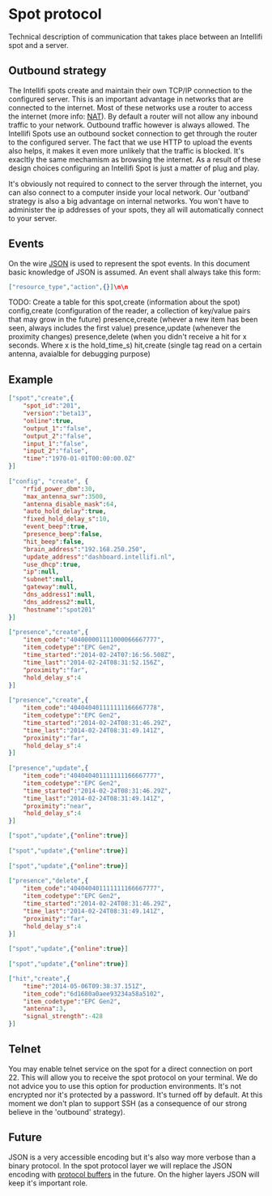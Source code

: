 Spot protocol
=============

Technical description of communication that takes place between an Intellifi spot and a server.

Outbound strategy
-----------------

The Intellifi spots create and maintain their own TCP/IP connection to the configured server. This is an important advantage in networks that are connected to the internet. Most of these networks use a router to access the internet (more info: [NAT](http://en.wikipedia.org/wiki/Network_address_translation)). By default a router will not allow any inbound traffic to your network. Outbound traffic however is always allowed. The Intellifi Spots use an outbound socket connection to get through the router to the configured server. The fact that we use HTTP to upload the events also helps, it makes it even more unlikely that the traffic is blocked. It's exacltly the same mechamism as browsing the internet. As a result of these design choices configuring an Intellifi Spot is just a matter of plug and play.

It's obviously not required to connect to the server through the internet, you can also connect to a computer inside your local network. Our 'outband' strategy is also a big advantage on internal networks. You won't have to administer the ip addresses of your spots, they all will automatically connect to your server. 

Events
------

On the wire [JSON](http://www.json.org/) is used to represent the spot events. In this document basic knowledge of JSON is assumed. An event shall always take this form:

```JSON
["resource_type","action",{}]\n\n
```

TODO: Create a table for this
spot,create (information about the spot)
config,create (configuration of the reader, a collection of key/value pairs that may grow in the future)
presence,create (whever a new item has been seen, always includes the first value)
presence,update (whenever the proximity changes)
presence,delete (when you didn't receive a hit for x seconds. Where x is the hold_time_s)
hit,create (single tag read on a certain antenna, avaialble for debugging purpose)

Example
-------

```JSON
["spot","create",{
    "spot_id":"201",
    "version":"beta13",
    "online":true,
    "output_1":"false",
    "output_2":"false",
    "input_1":"false",
    "input_2":"false",
    "time":"1970-01-01T00:00:00.0Z"
}]
 
["config", "create", {
    "rfid_power_dbm":30,
    "max_antenna_swr":3500,
    "antenna_disable_mask":64,
    "auto_hold_delay":true,
    "fixed_hold_delay_s":10,
    "event_beep":true,
    "presence_beep":false,
    "hit_beep":false,
    "brain_address":"192.168.250.250",
    "update_address":"dashboard.intellifi.nl",
    "use_dhcp":true,
    "ip":null,
    "subnet":null,
    "gateway":null,
    "dns_address1":null,
    "dns_address2":null,
    "hostname":"spot201"
}]
 
["presence","create",{
    "item_code":"404000001111000066667777",
    "item_codetype":"EPC Gen2",
    "time_started":"2014-02-24T07:16:56.508Z",
    "time_last":"2014-02-24T08:31:52.156Z",
    "proximity":"far",
    "hold_delay_s":4
}]
 
["presence","create",{
    "item_code":"404040401111111166667778",
    "item_codetype":"EPC Gen2",
    "time_started":"2014-02-24T08:31:46.29Z",
    "time_last":"2014-02-24T08:31:49.141Z",
    "proximity":"far",
    "hold_delay_s":4
}]
 
["presence","update",{
    "item_code":"404040401111111166667777",
    "item_codetype":"EPC Gen2",
    "time_started":"2014-02-24T08:31:46.29Z",
    "time_last":"2014-02-24T08:31:49.141Z",
    "proximity":"near",
    "hold_delay_s":4
}]

["spot","update",{"online":true}]
 
["spot","update",{"online":true}]
 
["spot","update",{"online":true}]
 
["presence","delete",{
    "item_code":"404040401111111166667777",
    "item_codetype":"EPC Gen2",
    "time_started":"2014-02-24T08:31:46.29Z",
    "time_last":"2014-02-24T08:31:49.141Z",
    "proximity":"far",
    "hold_delay_s":4
}]
 
["spot","update",{"online":true}]
 
["spot","update",{"online":true}]

["hit","create",{
    "time":"2014-05-06T09:38:37.151Z",
    "item_code":"6d1680a0aee93234a58a5102",
    "item_codetype":"EPC Gen2",
    "antenna":3,
    "signal_strength":-428
}]
```

Telnet
------

You may enable telnet service on the spot for a direct connection on port 22. This will allow you to receive the spot protocol on your terminal. We do not advice you to use this option for production environments. It's not encrypted nor it's protected by a password. It's turned off by default. At this moment we don't plan to support SSH (as a consequence of our strong believe in the 'outbound' strategy).

Future
------

JSON is a very accessible encoding but it's also way more verbose than a binary protocol. In the spot protocol layer we will replace the JSON encoding with [protocol buffers](https://developers.google.com/protocol-buffers/) in the future. On the higher layers JSON will keep it's important role.
